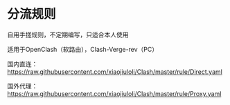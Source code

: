 # 分流规则
自用手搓规则，不定期编写，只适合本人使用

适用于OpenClash（软路由），Clash-Verge-rev（PC）

国内直连：https://raw.githubusercontent.com/xiaojiuloli/Clash/master/rule/Direct.yaml

国外代理：https://raw.githubusercontent.com/xiaojiuloli/Clash/master/rule/Proxy.yaml
